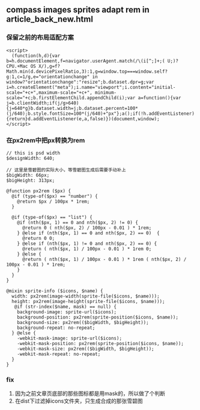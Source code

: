 ## compass images sprites adapt rem in article_back_new.html  

### 保留之前的布局适配方案  

    <script>
      (function(h,d){var b=h.documentElement,f=navigator.userAgent.match(/\(i[^;]+;( U;)? CPU.+Mac OS X/),g=f?Math.min(d.devicePixelRatio,3):1,g=window.top===window.self?g:1,c=1/g,e="orientationchange" in window?"orientationchange":"resize";b.dataset.dpr=g;var i=h.createElement("meta");i.name="viewport";i.content="initial-scale="+c+",maximum-scale="+c+", minimum-scale="+c;b.firstElementChild.appendChild(i);var a=function(){var j=b.clientWidth;if(j/g>640){j=640*g}b.dataset.width=j;b.dataset.percent=100*(j/640);b.style.fontSize=100*(j/640)+"px"};a();if(!h.addEventListener){return}d.addEventListener(e,a,false)})(document,window);
    </script>  

### 在px2rem中把px转换为rem  

    // this is psd width
    $designWidth: 640;

    // 这里是雪碧图的实际大小，等雪碧图生成后需要手动补上
    $bigWidth: 66px;
    $bigHeight: 313px;

    @function px2rem ($px) {
      @if (type-of($px) == "number") {
        @return $px / 100px * 1rem;
      }
      
      @if (type-of($px) == "list") {
        @if (nth($px, 1) == 0 and nth($px, 2) != 0) {
          @return 0 ( nth($px, 2) / 100px - 0.01 ) * 1rem;
        } @else if (nth($px, 1) == 0 and nth($px, 2) == 0)  {
          @return 0 0;
        } @else if (nth($px, 1) != 0 and nth($px, 2) == 0) {
          @return ( nth($px, 1) / 100px - 0.01 ) * 1rem 0;
        } @else {
          @return ( nth($px, 1) / 100px - 0.01 ) * 1rem ( nth($px, 2) / 100px - 0.01 ) * 1rem;
        }
      }
    }

    @mixin sprite-info ($icons, $name) {
      width: px2rem(image-width(sprite-file($icons, $name)));
      height: px2rem(image-height(sprite-file($icons, $name)));
       @if (str-index($name, mask) == null) {
        background-image: sprite-url($icons);
        background-position: px2rem(sprite-position($icons, $name));
        background-size: px2rem(($bigWidth, $bigHeight));
        background-repeat: no-repeat;
      } @else {
        -webkit-mask-image: sprite-url($icons);
        -webkit-mask-position: px2rem(sprite-position($icons, $name));
        -webkit-mask-size: px2rem(($bigWidth, $bigHeight));
        -webkit-mask-repeat: no-repeat;
      }
    }  

### fix  

1. 因为之前文章页底部的那些图标都是用mask的，所以做了个判断
2. 在dist下过滤掉icons文件夹，只生成合成的那张雪碧图
